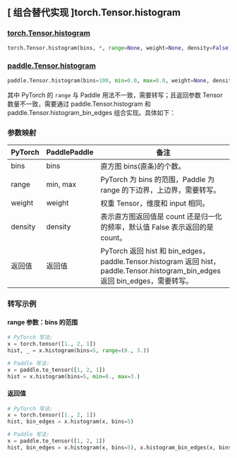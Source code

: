 ## [ 组合替代实现 ]torch.Tensor.histogram

### [torch.Tensor.histogram](https://pytorch.org/docs/stable/generated/torch.Tensor.histogram.html#torch.Tensor.histogram)

```python
torch.Tensor.histogram(bins, *, range=None, weight=None, density=False)
```

### [paddle.Tensor.histogram](https://www.paddlepaddle.org.cn/documentation/docs/zh/develop/api/paddle/Tensor_cn.html#histogram-bins-100-min-0-max-0)

```python
paddle.Tensor.histogram(bins=100, min=0.0, max=0.0, weight=None, density=False)
```

其中 PyTorch 的 `range` 与 Paddle 用法不一致，需要转写；且返回参数 Tensor 数量不一致，需要通过 paddle.Tensor.histogram 和 paddle.Tensor.histogram_bin_edges 组合实现。具体如下：

### 参数映射

| PyTorch | PaddlePaddle | 备注                                                                                               |
| ------- | ------------ | -------------------------------------------------------------------------------------------------- |
| bins    | bins         | 直方图 bins(直条)的个数。                                                                          |
| range   | min, max     | PyTorch 为 bins 的范围，Paddle 为 range 的下边界，上边界，需要转写。 |
| weight  | weight       | 权重 Tensor，维度和 input 相同。    |
| density | density      | 表示直方图返回值是 count 还是归一化的频率，默认值 False 表示返回的是 count。  |
| 返回值  | 返回值       | PyTorch 返回 hist 和 bin_edges，paddle.Tensor.histogram 返回 hist，paddle.Tensor.histogram_bin_edges 返回 bin_edges，需要转写。                                 |

### 转写示例

#### range 参数：bins 的范围

```python
# PyTorch 写法:
x = torch.tensor([1., 2, 1])
hist, _ = x.histogram(bins=5, range=(0., 3.))

# Paddle 写法:
x = paddle.to_tensor([1, 2, 1])
hist = x.histogram(bins=5, min=0., max=3.)
```

#### 返回值

```python
# PyTorch 写法:
x = torch.tensor([1., 2, 1])
hist, bin_edges = x.histogram(x, bins=5)

# Paddle 写法:
x = paddle.to_tensor([1, 2, 1])
hist, bin_edges = x.histogram(x, bins=5), x.histogram_bin_edges(x, bins=5)
```
